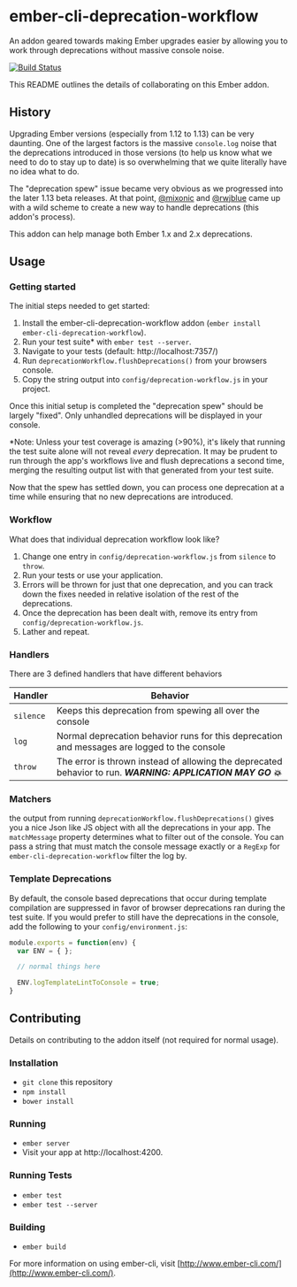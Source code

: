# ember-cli-deprecation-workflow

An addon geared towards making Ember upgrades easier by allowing you to work through deprecations without massive console noise.

[![Build Status](https://travis-ci.org/mixonic/ember-cli-deprecation-workflow.svg)](https://travis-ci.org/mixonic/ember-cli-deprecation-workflow)

This README outlines the details of collaborating on this Ember addon.

## History

Upgrading Ember versions (especially from 1.12 to 1.13) can be very daunting. One of the largest factors is the massive `console.log` noise that the deprecations
introduced in those versions (to help us know what we need to do to stay up to date) is so overwhelming that we quite literally have no idea what to do.

The "deprecation spew" issue became very obvious as we progressed into the later 1.13 beta releases. At that point, [@mixonic](https://twitter.com/mixonic) and [@rwjblue](https://twitter.com/rwjblue)
came up with a wild scheme to create a new way to handle deprecations (this addon's process).

This addon can help manage both Ember 1.x and 2.x deprecations.

## Usage

### Getting started

The initial steps needed to get started:

1. Install the ember-cli-deprecation-workflow addon (`ember install ember-cli-deprecation-workflow`).
2. Run your test suite* with `ember test --server`.
3. Navigate to your tests (default: http://localhost:7357/)
4. Run `deprecationWorkflow.flushDeprecations()` from your browsers console.
5. Copy the string output into `config/deprecation-workflow.js` in your project.

Once this initial setup is completed the "deprecation spew" should be largely "fixed".  Only unhandled deprecations will be displayed in your console.

*Note: Unless your test coverage is amazing (>90%), it's likely that running the test suite alone will not reveal _every_ deprecation. It may be prudent to run through the app's workflows live and flush deprecations a second time, merging the resulting output list with that generated from your test suite.

Now that the spew has settled down, you can process one deprecation at a time while ensuring that no new deprecations are introduced.

### Workflow

What does that individual deprecation workflow look like?

1. Change one entry in `config/deprecation-workflow.js` from `silence` to `throw`.
2. Run your tests or use your application.
3. Errors will be thrown for just that one deprecation, and you can track down the fixes needed in relative isolation of the rest of the deprecations.
4. Once the deprecation has been dealt with, remove its entry from `config/deprecation-workflow.js`.
5. Lather and repeat.

### Handlers

There are 3 defined handlers that have different behaviors

 Handler | Behavior
 ------- | --------
 `silence` | Keeps this deprecation from spewing all over the console
 `log` | Normal deprecation behavior runs for this deprecation and messages are logged to the console
 `throw` | The error is thrown instead of allowing the deprecated behavior to run. ***WARNING: APPLICATION MAY GO :boom:***

### Matchers

the output from running `deprecationWorkflow.flushDeprecations()` gives you a nice Json like JS object with all the deprecations in your app. The `matchMessage` property determines what to filter out of the console. You can pass a string that must match the console message exactly or a `RegExp` for `ember-cli-deprecation-workflow` filter the log by.

### Template Deprecations

By default, the console based deprecations that occur during template compilation
are suppressed in favor of browser deprecations ran during the test suite. If you
would prefer to still have the deprecations in the console, add the following to
your `config/environment.js`:

```javascript
module.exports = function(env) {
  var ENV = { };

  // normal things here

  ENV.logTemplateLintToConsole = true;
}
```

## Contributing

Details on contributing to the addon itself (not required for normal usage).

### Installation

* `git clone` this repository
* `npm install`
* `bower install`

### Running

* `ember server`
* Visit your app at http://localhost:4200.

### Running Tests

* `ember test`
* `ember test --server`

### Building

* `ember build`

For more information on using ember-cli, visit [http://www.ember-cli.com/](http://www.ember-cli.com/).
